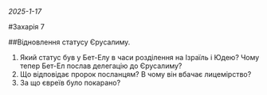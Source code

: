 _2025-1-17_

#Захарія 7

##Відновлення статусу Єрусалиму.
1. Який статус був у Бет-Елу в часи розділення на Ізраїль і Юдею? Чому тепер Бет-Ел послав делегацію до Єрусалиму?
2. Що відповідає пророк посланцям? В чому він вбачає лицемірство?
3. За що євреїв було покарано?

